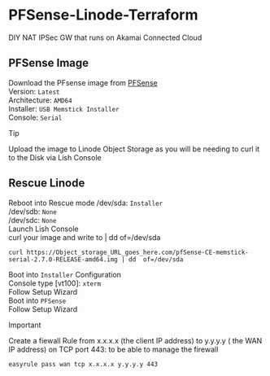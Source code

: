 # PFSense-Linode-Terraform
DIY NAT IPSec GW that runs on Akamai Connected Cloud

## PFSense Image
Download the PFsense image from [PFSense](https://www.pfsense.org/download/)  
Version: `Latest`  
Architecture: `AMD64`    
Installer: `USB Memstick Installer`  
Console: `Serial`  

> [!TIP]
> Upload the image to Linode Object Storage as you will be needing to curl it to the Disk via Lish Console

## Rescue Linode
Reboot into Rescue mode
/dev/sda: `Installer`  
/dev/sdb: `None`  
/dev/sdc: `None`  
Launch Lish Console  
curl your image and write to | dd  of=/dev/sda
```
curl https://Object_storage_URL_goes_here.com/pfSense-CE-memstick-serial-2.7.0-RELEASE-amd64.img | dd  of=/dev/sda
```
Boot into `Installer` Configuration  
Console type [vt100]: `xterm`  
Follow Setup Wizard  
Boot into `PFSense`  
Follow Setup Wizard
>[!IMPORTANT]
>Create a fiewall Rule from x.x.x.x (the client IP address) to y.y.y.y ( the WAN IP address) on TCP port 443: to be able to manage the firewall
 ```
 easyrule pass wan tcp x.x.x.x y.y.y.y 443  
 ```
